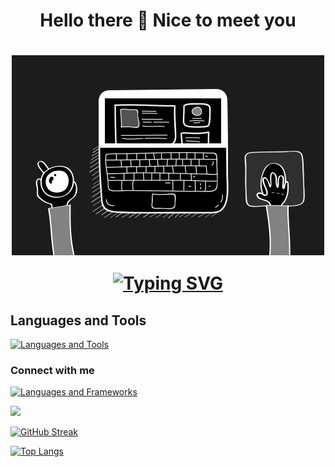 <p align="center">
  <h1 align="center">Hello there 👋 Nice to meet you <h1>
</p>

 <div align="center" width="50">
  <img align="center" alt="GIF" src="./mygif.gif" />
</div>
 <p align="center">
 <a href="https://git.io/typing-svg"><img src="https://readme-typing-svg.herokuapp.com?font=Fira+Code&pause=1000&center=true&vCenter=true&color=6622cc&size=40&width=800&height=100&lines=Welcome+to+My+Workspace;I'm+a+Full-Stack+Web+Developer" alt="Typing SVG" /></a>
</p>

##  Languages and Tools

[![Languages and Tools](https://skillicons.dev/icons?i=javascript,react,redux,html,css,ruby,rails,matlab,postgres,java,c,cpp,git,github,jest,bootstrap,tailwind,webpack,vscode,idea)](https://skillicons.dev)


### Connect with me     
[![Languages and Frameworks](https://skillicons.dev/icons?i=linkedin)](https://www.linkedin.com/in/amanuel-galema/) 

<!-- ![Amanuel's GitHub stats](https://github-readme-stats.vercel.app/api?username=amexabee&show_icons=true&bg_color=00000000) -->

![](https://github-readme-stats.vercel.app/api?username=amexabee&theme=dark&hide_border=false&include_all_commits=true&count_private=true)<br/>

[![GitHub Streak](http://github-readme-streak-stats.herokuapp.com?user=amexabee&theme=dark&border_radius=9)](https://git.io/streak-stats)
    
[![Top Langs](https://github-readme-stats.vercel.app/api/top-langs/?username=amexabee&theme=dark&layout=compact)](https://github.com/amexabee/github-readme-stats)

